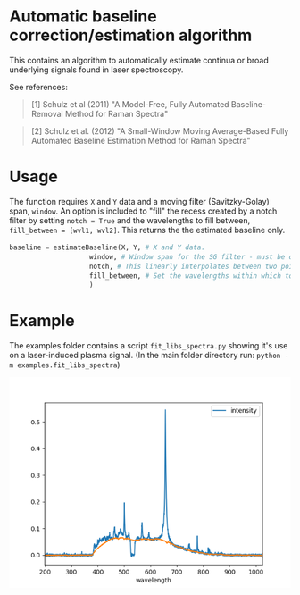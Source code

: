 # Automatic baseline correction/estimation algorithm

This contains an algorithm to automatically estimate continua or broad underlying signals found in laser spectroscopy.

See references:

> [1] Schulz et al (2011) "A Model-Free, Fully Automated Baseline-Removal Method for 
Raman Spectra"

> [2] Schulz et al. (2012) "A Small-Window Moving Average-Based Fully Automated Baseline 
Estimation Method for Raman Spectra"

# Usage

The function requires `X` and `Y` data and a moving filter (Savitzky-Golay) span, `window`. 
An option is included to "fill" the recess created by a notch filter by setting `notch = True` and the wavelengths to fill between, `fill_between = [wvl1, wvl2]`. This returns the the estimated baseline only.

~~~py
baseline = estimateBaseline(X, Y, # X and Y data.
                    window, # Window span for the SG filter - must be odd number.
                    notch, # This linearly interpolates between two points if a notch filter is used (default = False).
                    fill_between, # Set the wavelengths within which to fill.
                    )
~~~

# Example

The examples folder contains a script `fit_libs_spectra.py` showing it's use on a laser-induced plasma signal. (In the main folder directory run: `python -m examples.fit_libs_spectra`)

![libs_baseline](/examples/libs_baseline.png)